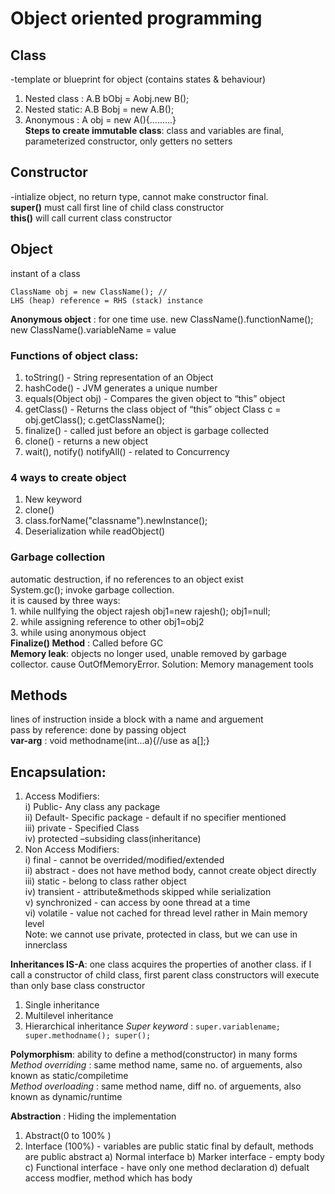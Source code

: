 # Object oriented programming  
## Class  
-template or blueprint for object (contains states & behaviour)  
1. Nested class : A.B bObj = Aobj.new B();  
2. Nested static: A.B Bobj = new A.B();  
3. Anonymous : A obj = new A(){.........}  
**Steps to create immutable class**: class and variables are final, parameterized constructor, only getters no setters  

## Constructor  
-intialize object, no return type, cannot make constructor final.  
**super()** must call first line of child class constructor  
**this()** will call current class constructor  

## Object  
instant of a class
``` 
ClassName obj = new ClassName(); //
LHS (heap) reference = RHS (stack) instance

```
**Anonymous object** : for one time use.
new ClassName().functionName();  
new ClassName().variableName = value  

### Functions of object class:  
1. toString()  - String representation of an Object 
2. hashCode() - JVM generates a unique number
3. equals(Object obj) - Compares the given object to “this” object 
4. getClass() - Returns the class object of “this” object 
	Class c = obj.getClass(); c.getClassName();
5. finalize() -  called just before an object is garbage collected
6. clone() - returns a new object
7. wait(), notify() notifyAll()  - related to Concurrency 

### 4 ways to create object  
1. New keyword
2. clone()   
3. class.forName("classname").newInstance();
4. Deserialization while readObject()
	
### Garbage collection  
automatic destruction, if no references to an object exist  
System.gc(); invoke garbage collection.  
it is caused by three ways:    
	1. while nullfying the object     rajesh obj1=new rajesh();    obj1=null;  
	2. while assigning reference to other         obj1=obj2  
	3. while using anonymous object  
**Finalize() Method** : Called before GC  
**Memory leak**:  objects no longer used, unable removed by garbage collector. cause OutOfMemoryError. Solution: Memory management tools   
## Methods  
lines of instruction inside a block with a name and arguement  
pass by reference: done by passing object  
**var-arg** :  void methodname(int...a){//use as a[];}  

## Encapsulation:   
1. Access Modifiers:  
	i) Public- Any class any package  
	ii) Default- Specific package - default if no specifier mentioned  
	iii) private - Specified Class  
	iv) protected –subsiding class(inheritance)  
2. Non Access Modifiers:  
	i) final - cannot be overrided/modified/extended  
	ii) abstract - does not have method body, cannot create object directly    
	iii) static - belong to class rather object   
	iv) transient - attribute&methods skipped while serialization  
	v) synchronized - can access by oone thread at a time  
	vi) volatile - value not cached for thread level rather in Main memory level   
Note: we cannot use private, protected in class, but we can use in innerclass 

**Inheritances IS-A**: one class acquires the properties of another class. 
if I call a constructor of child class, first parent class constructors will execute than only base class constructor
1. Single inheritance
2. Multilevel inheritance
3. Hierarchical inheritance
*Super keyword* :  ```super.variablename; super.methodname(); super();```

**Polymorphism**: ability to define a method(constructor) in many forms    
*Method overriding* : same method name, same no. of arguements, also known as static/compiletime  
*Method overloading* : same method name, diff no. of arguements, also known as dynamic/runtime  

**Abstraction** : Hiding the implementation
1. Abstract(0 to 100% ) 
2. Interface (100%) - variables are public static final by default, methods are public abstract
	a) Normal interface
	b) Marker interface - empty body
	c) Functional interface - have only one method declaration
	d) defualt access modfier, method which has body	


